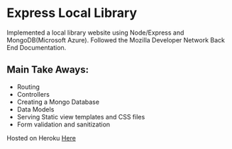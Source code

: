 # Express Local Library
Implemented a local library website using Node/Express and MongoDB(Microsoft Azure). Followed the Mozilla Developer Network Back End Documentation.

## Main Take Aways:
- Routing
- Controllers
- Creating a Mongo Database
- Data Models
- Serving Static view templates and CSS files
- Form validation and sanitization


Hosted on Heroku [Here](https://morning-peak-74909.herokuapp.com/catalog)
